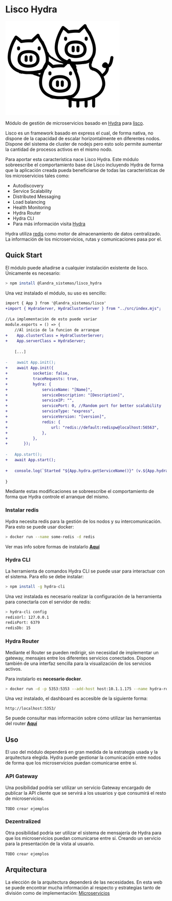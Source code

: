 # Lisco Hydra

![alt](./logo.png)

Módulo de gestión de microservicios basado en [Hydra](https://www.hydramicroservice.com/) para [lisco](https://github.com/landra-sistemas/lisco).


 Lisco es un framework basado en express el cual, de forma nativa, no dispone de la capacidad de escalar horizontalmente en diferentes nodos. Dispone del sistema de cluster de nodejs pero esto solo permite aumentar la cantidad de procesos activos en el mismo nodo. 

 Para aportar esta característica nace Lisco Hydra. Este módulo sobreescribe el comportamiento base de Lisco incluyendo Hydra de forma que la aplicación creada pueda beneficiarse de todas las características de los microservicios tales como:
 
 - Autodiscovery
 - Service Scalability
 - Distributed Messaging
 - Load balancing
 - Health Monitoring
 - Hydra Router
 - Hydra CLI    
 - Para más información visita [Hydra](https://www.hydramicroservice.com/)



Hydra utiliza [redis](https://redis.io) como motor de almacenamiento de datos centralizado. La información de los microservicios, rutas y comunicaciones pasa por el.


## Quick Start

El módulo puede añadirse a cualquier instalación existente de lisco. Únicamente es necesario:

``` bash
> npm install @landra_sistemas/lisco_hydra
```

Una vez instalado el módulo, su uso es sencillo:

``` diff
import { App } from '@landra_sistemas/lisco'
+import { HydraServer, HydraClusterServer } from "../src/index.mjs";

//La implementación de esto puede variar 
module.exports = () => { 
    //Al inicio de la funcion de arranque
+    App.clusterClass = HydraClusterServer;
+    App.serverClass = HydraServer;

    [...]

-    await App.init();
+    await App.init({
+           socketio: false,
+           traceRequests: true,
+           hydra: {
+               serviceName: "[Name]",
+               serviceDescription: "[Description]",
+               serviceIP: "",
+               servicePort: 0, //Random port for better scalability
+               serviceType: "express",
+               serviceVersion: "[version]",
+               redis: {
+                   url: "redis://default:redispw@localhost:56563",
+               },
+           },
+       });

-   App.start();
+   await App.start();

+   console.log(`Started "${App.hydra.getServiceName()}" (v.${App.hydra.+ getInstanceVersion()})`);

}

```

Mediante estas modificaciones se sobreescribe el comportamiento de forma que Hydra controle el arranque del mismo.


### Instalar redis

Hydra necesita redis para la gestión de los nodos y su intercomunicación. Para esto se puede usar docker:

``` bash
> docker run --name some-redis -d redis
```

Ver mas info sobre formas de instalarlo **[Aquí](https://www.hydramicroservice.com/docs/quick-start/step1.html)**

### Hydra CLI

La herramienta de comandos Hydra CLI se puede usar para interactuar con el sistema. Para ello se debe instalar:

``` bash
> npm install -g hydra-cli
```

Una vez instalada es necesario realizar la configuración de la herramienta para conectarla con el servidor de redis:

``` bash
> hydra-cli config
redisUrl: 127.0.0.1
redisPort: 6379
redisDb: 15
```

### Hydra Router

Mediante el Router se pueden redirigir, sin necesidad de implementar un gateway, mensajes entre los diferentes servicios conectados. Dispone también de una interfaz sencilla para la visualización de los servicios activos.

Para instalarlo es **necesario docker**.

``` bash
> docker run -d -p 5353:5353 --add-host host:10.1.1.175 --name hydra-router flywheelsports/hydra-router:1.3.3
```

Una vez instalado, el dashboard es accesible de la siguiente forma:

```
http://localhost:5353/
```

Se puede consultar mas información sobre cómo utilizar las herramientas del router **[Aquí](https://www.hydramicroservice.com/docs/tools/hydra-router/introduction.html)**


## Uso

El uso del módulo dependerá en gran medida de la estrategia usada y la arquitectura elegida. Hydra puede gestionar la comunicación entre nodos de forma que los microservicios puedan comunicarse entre sí.


### API Gateway

Una posibilidad podría ser utilizar un servicio Gateway encargado de publicar la API cliente que se servirá a los usuarios y que consumirá el resto de microservicios.

`TODO crear ejemplos`

### Dezentralized 

Otra posibilidad podría ser utilizar el sistema de mensajería de Hydra para que los microservicios puedan comunicarse entre sí. Creando un servicio para la presentación de la vista al usuario.

`TODO crear ejemplos`



## Arquitectura

La elección de la arquitectura dependerá de las necesidades. En esta web se puede encontrar mucha información al respecto y estrategias tanto de división como de implementación: [Microservicios](https://microservices.io/patterns/microservices.html)

